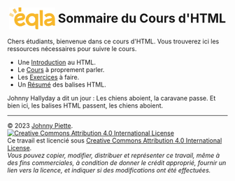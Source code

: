 <h1 id="sommaire" style="display: flex; align-items: center; justify-content: center;">
    <img src="Images/Eqla.png" style="height:50px">
    &nbsp;Sommaire du Cours d'HTML
</h1>

Chers étudiants, bienvenue dans ce cours d'HTML. Vous trouverez ici les ressources nécessaires pour suivre le cours.
- Une [Introduction](Introduction.md#introduction) au HTML.
- Le [Cours](Cours.md#cours) à proprement parler.
- Les [Exercices](Exercices.md#exercices) à faire.
- Un [Résumé](Résumé.md#resume) des balises HTML.

Johnny Hallyday a dit un jour : Les chiens aboient, la caravane passe. Et bien ici, les balises HTML passent, les chiens aboient.

---
&copy; 2023 [Johnny Piette](https://github.com/ZamBoyle).  
[![Creative Commons Attribution 4.0 International License](https://i.creativecommons.org/l/by/4.0/88x31.png)](https://creativecommons.org/licenses/by/4.0/)  
Ce travail est licencié sous [Creative Commons Attribution 4.0 International License](https://creativecommons.org/licenses/by/4.0/).   
_Vous pouvez copier, modifier, distribuer et représenter ce travail, même à des fins commerciales, à condition de donner le crédit approprié, fournir un lien vers la licence, et indiquer si des modifications ont été effectuées._
